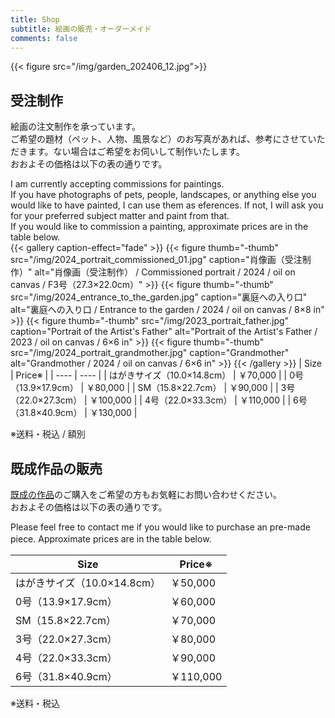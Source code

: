 ```yaml
---
title: Shop
subtitle: 絵画の販売・オーダーメイド
comments: false
---
```


{{< figure src="/img/garden_202406_12.jpg">}}


## 受注制作

絵画の注文制作を承っています。  
ご希望の題材（ペット、人物、風景など）のお写真があれば、参考にさせていただきます。ない場合はご希望をお伺いして制作いたします。  
おおよその価格は以下の表の通りです。  

I am currently accepting commissions for paintings.  
If you have photographs of pets, people, landscapes, or anything else you would like to have painted, I can use them as eferences. If not, I will ask you for your preferred subject matter and paint from that.  
If you would like to commission a painting, approximate prices are in the table below.  
{{< gallery caption-effect="fade" >}}
  {{< figure thumb="-thumb" src="/img/2024_portrait_commissioned_01.jpg" caption="肖像画（受注制作）" alt="肖像画（受注制作） / Commissioned portrait / 2024 / oil on canvas / F3号（27.3×22.0cm）" >}}
  {{< figure thumb="-thumb" src="/img/2024_entrance_to_the_garden.jpg" caption="裏庭への入り口" alt="裏庭への入り口 / Entrance to the garden / 2024 / oil on canvas / 8×8 in" >}}
  {{< figure thumb="-thumb" src="/img/2023_portrait_father.jpg" caption="Portrait of the Artist's Father" alt="Portrait of the Artist's Father / 2023 / oil on canvas / 6×6 in" >}}
  {{< figure thumb="-thumb" src="/img/2024_portrait_grandmother.jpg" caption="Grandmother" alt="Grandmother / 2024 / oil on canvas / 6×6 in" >}}
{{< /gallery >}}
| Size | Price※ |
| ---- | ---- |
| はがきサイズ（10.0×14.8cm） | ￥70,000 |
| 0号（13.9×17.9cm） | ￥80,000 |
| SM（15.8×22.7cm） | ￥90,000 |
| 3号（22.0×27.3cm） | ￥100,000 |
| 4号（22.0×33.3cm） | ￥110,000 |
| 6号（31.8×40.9cm） | ￥130,000 |

※送料・税込 / 額別

## 既成作品の販売
[既成の作品](https://asukakusunoki.com/page/paintings/)のご購入をご希望の方もお気軽にお問い合わせください。  
おおよその価格は以下の表の通りです。  

Please feel free to contact me if you would like to purchase an pre-made piece.
Approximate prices are in the table below.　

| Size | Price※ |
| ---- | ---- |
| はがきサイズ（10.0×14.8cm） | ￥50,000 |
| 0号（13.9×17.9cm） | ￥60,000 |
| SM（15.8×22.7cm） | ￥70,000 |
| 3号（22.0×27.3cm） | ￥80,000 |
| 4号（22.0×33.3cm） | ￥90,000 |
| 6号（31.8×40.9cm） | ￥110,000 |

※送料・税込